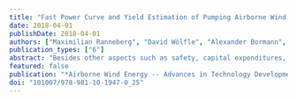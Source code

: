 ```yaml
---
title: "Fast Power Curve and Yield Estimation of Pumping Airborne Wind Energy Systems"
date: 2018-04-01
publishDate: 2018-04-01
authors: ["Maximilian Ranneberg", "David Wölfle", "Alexander Bormann", "Peter Rohde", "Florian Breipohl", "Ilona Bastigkeit"]
publication_types: ["6"]
abstract: "Besides other aspects such as safety, capital expenditures, lifetime and maintenance of a wind energy converter, the power curve is the defining performance characteristic in order to derive its economic viability. Power curves for horizontal axis wind turbines have been studied, validated and optimized for decades. This study tackles the power curve estimation and optimization of airborne wind energy converters, in particular systems that use the so-called pumping, or Yo-Yo principle. A fast but detailed model of the pumping airborne wind energy system is used to calculate a family of power curves at different fixed altitudes. Based on these power curves a yield estimation method is presented which also considers power losses due to ice accretion, insufficient conditions for take-off and low visibility situations. Furthermore estimated yield values are presented for an example location."
featured: false
publication: "*Airborne Wind Energy -- Advances in Technology Development and Research*"
doi: "101007/978-981-10-1947-0_25"
---
```


